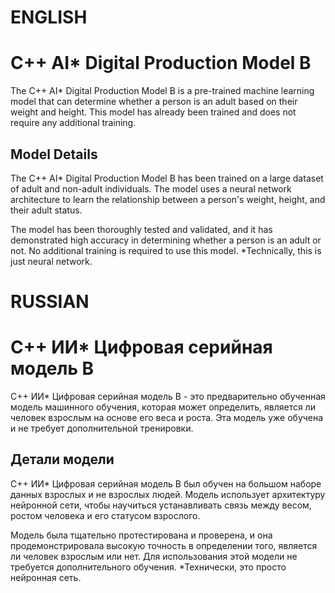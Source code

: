 # ENGLISH


# C++ AI* Digital Production Model B

The C++ AI* Digital Production Model B is a pre-trained machine learning model that can determine whether a person is an adult based on their weight and height. This model has already been trained and does not require any additional training.

## Model Details

The C++ AI* Digital Production Model B has been trained on a large dataset of adult and non-adult individuals. The model uses a neural network architecture to learn the relationship between a person's weight, height, and their adult status.

The model has been thoroughly tested and validated, and it has demonstrated high accuracy in determining whether a person is an adult or not. No additional training is required to use this model.
*Technically, this is just neural network.

# RUSSIAN


# C++ ИИ* Цифровая серийная модель B

C++ ИИ* Цифровая серийная модель B - это предварительно обученная модель машинного обучения, которая может определить, является ли человек взрослым на основе его веса и роста. Эта модель уже обучена и не требует дополнительной тренировки.

## Детали модели

C++ ИИ* Цифровая серийная модель B был обучен на большом наборе данных взрослых и не взрослых людей. Модель использует архитектуру нейронной сети, чтобы научиться устанавливать связь между весом, ростом человека и его статусом взрослого.

Модель была тщательно протестирована и проверена, и она продемонстрировала высокую точность в определении того, является ли человек взрослым или нет. Для использования этой модели не требуется дополнительного обучения.
*Технически, это просто нейронная сеть.
